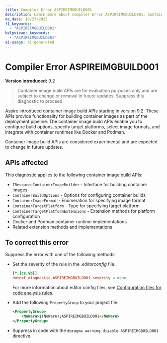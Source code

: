 ```yaml
---
title: Compiler Error ASPIREIMGBUILD001
description: Learn more about compiler Error ASPIREIMGBUILD001. Container image build APIs are for evaluation purposes only and are subject to change or removal in future updates.
ms.date: 10/27/2025
f1_keywords:
  - "ASPIREIMGBUILD001"
helpviewer_keywords:
  - "ASPIREIMGBUILD001"
ai-usage: ai-generated
---
```


# Compiler Error ASPIREIMGBUILD001

**Version introduced:** 9.2

> Container image build APIs are for evaluation purposes only and are subject to change or removal in future updates. Suppress this diagnostic to proceed.

Aspire introduced container image build APIs starting in version 9.2. These APIs provide functionality for building container images as part of the deployment pipeline. The container image build APIs enable you to configure build options, specify target platforms, select image formats, and integrate with container runtimes like Docker and Podman.

Container image build APIs are considered experimental and are expected to change in future updates.

## APIs affected

This diagnostic applies to the following container image build APIs:

- `IResourceContainerImageBuilder` - Interface for building container images
- `ContainerBuildOptions` - Options for configuring container builds
- `ContainerImageFormat` - Enumeration for specifying image format
- `ContainerTargetPlatform` - Type for specifying target platform
- `ContainerTargetPlatformExtensions` - Extension methods for platform configuration
- Docker and Podman container runtime implementations
- Related extension methods and implementations

## To correct this error

Suppress the error with one of the following methods:

- Set the severity of the rule in the _.editorconfig_ file.

  ```ini
  [*.{cs,vb}]
  dotnet_diagnostic.ASPIREIMGBUILD001.severity = none
  ```

  For more information about editor config files, see [Configuration files for code analysis rules](/dotnet/fundamentals/code-analysis/configuration-files).

- Add the following `PropertyGroup` to your project file:

  ```xml
  <PropertyGroup>
      <NoWarn>$(NoWarn);ASPIREIMGBUILD001</NoWarn>
  </PropertyGroup>
  ```

- Suppress in code with the `#pragma warning disable ASPIREIMGBUILD001` directive.
